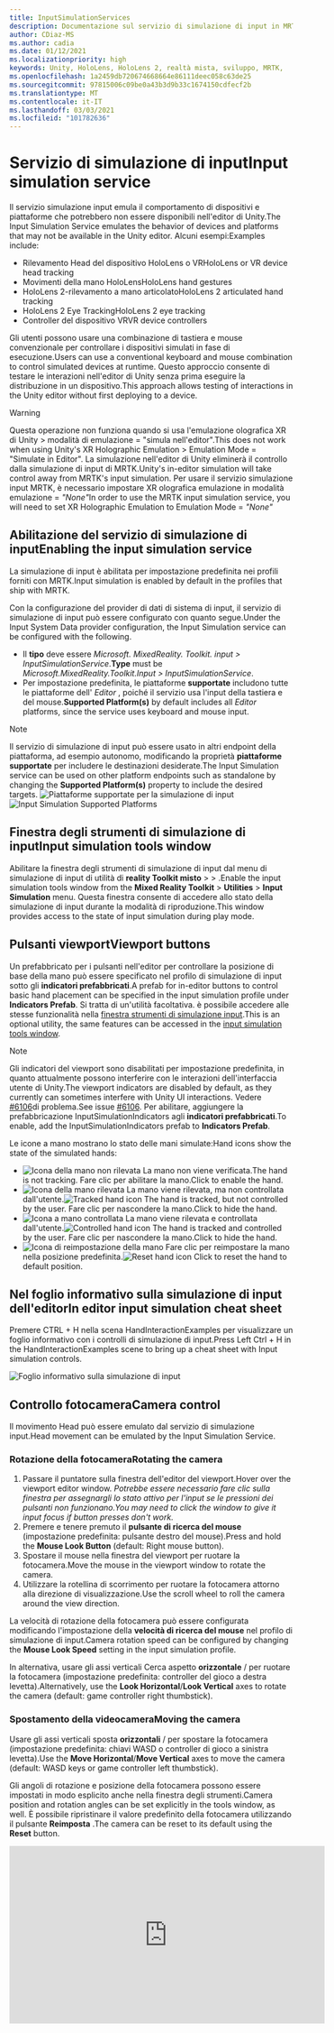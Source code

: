 ```yaml
---
title: InputSimulationServices
description: Documentazione sul servizio di simulazione di input in MRTK
author: CDiaz-MS
ms.author: cadia
ms.date: 01/12/2021
ms.localizationpriority: high
keywords: Unity, HoloLens, HoloLens 2, realtà mista, sviluppo, MRTK,
ms.openlocfilehash: 1a2459db720674668664e86111deec058c63de25
ms.sourcegitcommit: 97815006c09be0a43b3d9b33c1674150cdfecf2b
ms.translationtype: MT
ms.contentlocale: it-IT
ms.lasthandoff: 03/03/2021
ms.locfileid: "101782636"
---
```

# <a name="input-simulation-service"></a><span data-ttu-id="a8673-104">Servizio di simulazione di input</span><span class="sxs-lookup"><span data-stu-id="a8673-104">Input simulation service</span></span>

<span data-ttu-id="a8673-105">Il servizio simulazione input emula il comportamento di dispositivi e piattaforme che potrebbero non essere disponibili nell'editor di Unity.</span><span class="sxs-lookup"><span data-stu-id="a8673-105">The Input Simulation Service emulates the behavior of devices and platforms that may not be available in the Unity editor.</span></span> <span data-ttu-id="a8673-106">Alcuni esempi:</span><span class="sxs-lookup"><span data-stu-id="a8673-106">Examples include:</span></span>

* <span data-ttu-id="a8673-107">Rilevamento Head del dispositivo HoloLens o VR</span><span class="sxs-lookup"><span data-stu-id="a8673-107">HoloLens or VR device head tracking</span></span>
* <span data-ttu-id="a8673-108">Movimenti della mano HoloLens</span><span class="sxs-lookup"><span data-stu-id="a8673-108">HoloLens hand gestures</span></span>
* <span data-ttu-id="a8673-109">HoloLens 2-rilevamento a mano articolato</span><span class="sxs-lookup"><span data-stu-id="a8673-109">HoloLens 2 articulated hand tracking</span></span>
* <span data-ttu-id="a8673-110">HoloLens 2 Eye Tracking</span><span class="sxs-lookup"><span data-stu-id="a8673-110">HoloLens 2 eye tracking</span></span>
* <span data-ttu-id="a8673-111">Controller del dispositivo VR</span><span class="sxs-lookup"><span data-stu-id="a8673-111">VR device controllers</span></span>

<span data-ttu-id="a8673-112">Gli utenti possono usare una combinazione di tastiera e mouse convenzionale per controllare i dispositivi simulati in fase di esecuzione.</span><span class="sxs-lookup"><span data-stu-id="a8673-112">Users can use a conventional keyboard and mouse combination to control simulated devices at runtime.</span></span> <span data-ttu-id="a8673-113">Questo approccio consente di testare le interazioni nell'editor di Unity senza prima eseguire la distribuzione in un dispositivo.</span><span class="sxs-lookup"><span data-stu-id="a8673-113">This approach allows testing of interactions in the Unity editor without first deploying to a device.</span></span>

> [!WARNING]
> <span data-ttu-id="a8673-114">Questa operazione non funziona quando si usa l'emulazione olografica XR di Unity > modalità di emulazione = "simula nell'editor".</span><span class="sxs-lookup"><span data-stu-id="a8673-114">This does not work when using Unity's XR Holographic Emulation > Emulation Mode = "Simulate in Editor".</span></span> <span data-ttu-id="a8673-115">La simulazione nell'editor di Unity eliminerà il controllo dalla simulazione di input di MRTK.</span><span class="sxs-lookup"><span data-stu-id="a8673-115">Unity's in-editor simulation will take control away from MRTK's input simulation.</span></span> <span data-ttu-id="a8673-116">Per usare il servizio simulazione input MRTK, è necessario impostare XR olografica emulazione in modalità emulazione = *"None"*</span><span class="sxs-lookup"><span data-stu-id="a8673-116">In order to use the MRTK input simulation service, you will need to set XR Holographic Emulation to Emulation Mode = *"None"*</span></span>

## <a name="enabling-the-input-simulation-service"></a><span data-ttu-id="a8673-117">Abilitazione del servizio di simulazione di input</span><span class="sxs-lookup"><span data-stu-id="a8673-117">Enabling the input simulation service</span></span>

<span data-ttu-id="a8673-118">La simulazione di input è abilitata per impostazione predefinita nei profili forniti con MRTK.</span><span class="sxs-lookup"><span data-stu-id="a8673-118">Input simulation is enabled by default in the profiles that ship with MRTK.</span></span>

<span data-ttu-id="a8673-119">Con la configurazione del provider di dati di sistema di input, il servizio di simulazione di input può essere configurato con quanto segue.</span><span class="sxs-lookup"><span data-stu-id="a8673-119">Under the Input System Data provider configuration, the Input Simulation service can be configured with the following.</span></span>

* <span data-ttu-id="a8673-120">Il **tipo** deve essere *Microsoft. MixedReality. Toolkit. input > InputSimulationService*.</span><span class="sxs-lookup"><span data-stu-id="a8673-120">**Type** must be *Microsoft.MixedReality.Toolkit.Input > InputSimulationService*.</span></span>
* <span data-ttu-id="a8673-121">Per impostazione predefinita, le piattaforme **supportate** includono tutte le piattaforme dell' *Editor* , poiché il servizio usa l'input della tastiera e del mouse.</span><span class="sxs-lookup"><span data-stu-id="a8673-121">**Supported Platform(s)** by default includes all *Editor* platforms, since the service uses keyboard and mouse input.</span></span>

> [!NOTE]
> <span data-ttu-id="a8673-122">Il servizio di simulazione di input può essere usato in altri endpoint della piattaforma, ad esempio autonomo, modificando la proprietà **piattaforme supportate** per includere le destinazioni desiderate.</span><span class="sxs-lookup"><span data-stu-id="a8673-122">The Input Simulation service can be used on other platform endpoints such as standalone by changing the **Supported Platform(s)** property to include the desired targets.</span></span>
> <span data-ttu-id="a8673-123">![Piattaforme supportate per la simulazione di input](../images/input-simulation/InputSimulationSupportedPlatforms.gif)</span><span class="sxs-lookup"><span data-stu-id="a8673-123">![Input Simulation Supported Platforms](../images/input-simulation/InputSimulationSupportedPlatforms.gif)</span></span>

## <a name="input-simulation-tools-window"></a><span data-ttu-id="a8673-124">Finestra degli strumenti di simulazione di input</span><span class="sxs-lookup"><span data-stu-id="a8673-124">Input simulation tools window</span></span>

<span data-ttu-id="a8673-125">Abilitare la finestra degli strumenti di simulazione di input dal menu di simulazione di input di utilità di **reality Toolkit misto**  >    >   .</span><span class="sxs-lookup"><span data-stu-id="a8673-125">Enable the input simulation tools window from the  **Mixed Reality Toolkit** > **Utilities** > **Input Simulation** menu.</span></span> <span data-ttu-id="a8673-126">Questa finestra consente di accedere allo stato della simulazione di input durante la modalità di riproduzione.</span><span class="sxs-lookup"><span data-stu-id="a8673-126">This window provides access to the state of input simulation during play mode.</span></span>

## <a name="viewport-buttons"></a><span data-ttu-id="a8673-127">Pulsanti viewport</span><span class="sxs-lookup"><span data-stu-id="a8673-127">Viewport buttons</span></span>

<span data-ttu-id="a8673-128">Un prefabbricato per i pulsanti nell'editor per controllare la posizione di base della mano può essere specificato nel profilo di simulazione di input sotto gli **indicatori prefabbricati**.</span><span class="sxs-lookup"><span data-stu-id="a8673-128">A prefab for in-editor buttons to control basic hand placement can be specified in the input simulation profile under **Indicators Prefab**.</span></span> <span data-ttu-id="a8673-129">Si tratta di un'utilità facoltativa. è possibile accedere alle stesse funzionalità nella [finestra strumenti di simulazione input](#input-simulation-tools-window).</span><span class="sxs-lookup"><span data-stu-id="a8673-129">This is an optional utility, the same features can be accessed in the [input simulation tools window](#input-simulation-tools-window).</span></span>

> [!NOTE]
> <span data-ttu-id="a8673-130">Gli indicatori del viewport sono disabilitati per impostazione predefinita, in quanto attualmente possono interferire con le interazioni dell'interfaccia utente di Unity.</span><span class="sxs-lookup"><span data-stu-id="a8673-130">The viewport indicators are disabled by default, as they currently can sometimes interfere with Unity UI interactions.</span></span> <span data-ttu-id="a8673-131">Vedere [#6106](https://github.com/microsoft/MixedRealityToolkit-Unity/issues/6106)di problema.</span><span class="sxs-lookup"><span data-stu-id="a8673-131">See issue [#6106](https://github.com/microsoft/MixedRealityToolkit-Unity/issues/6106).</span></span> <span data-ttu-id="a8673-132">Per abilitare, aggiungere la prefabbricazione InputSimulationIndicators agli **indicatori prefabbricati**.</span><span class="sxs-lookup"><span data-stu-id="a8673-132">To enable, add the InputSimulationIndicators prefab to **Indicators Prefab**.</span></span>

<span data-ttu-id="a8673-133">Le icone a mano mostrano lo stato delle mani simulate:</span><span class="sxs-lookup"><span data-stu-id="a8673-133">Hand icons show the state of the simulated hands:</span></span>

* ![Icona della mano non rilevata](../images/input-simulation/MRTK_InputSimulation_HandIndicator_Untracked.png) <span data-ttu-id="a8673-135">La mano non viene verificata.</span><span class="sxs-lookup"><span data-stu-id="a8673-135">The hand is not tracking.</span></span> <span data-ttu-id="a8673-136">Fare clic per abilitare la mano.</span><span class="sxs-lookup"><span data-stu-id="a8673-136">Click to enable the hand.</span></span>
* <span data-ttu-id="a8673-137">![Icona della mano rilevata](../images/input-simulation/MRTK_InputSimulation_HandIndicator_Tracked.png "Icona della mano rilevata") La mano viene rilevata, ma non controllata dall'utente.</span><span class="sxs-lookup"><span data-stu-id="a8673-137">![Tracked hand icon](../images/input-simulation/MRTK_InputSimulation_HandIndicator_Tracked.png "Tracked hand icon") The hand is tracked, but not controlled by the user.</span></span> <span data-ttu-id="a8673-138">Fare clic per nascondere la mano.</span><span class="sxs-lookup"><span data-stu-id="a8673-138">Click to hide the hand.</span></span>
* <span data-ttu-id="a8673-139">![Icona a mano controllata](../images/input-simulation/MRTK_InputSimulation_HandIndicator_Controlled.png "Icona a mano controllata") La mano viene rilevata e controllata dall'utente.</span><span class="sxs-lookup"><span data-stu-id="a8673-139">![Controlled hand icon](../images/input-simulation/MRTK_InputSimulation_HandIndicator_Controlled.png "Controlled hand icon") The hand is tracked and controlled by the user.</span></span> <span data-ttu-id="a8673-140">Fare clic per nascondere la mano.</span><span class="sxs-lookup"><span data-stu-id="a8673-140">Click to hide the hand.</span></span>
* <span data-ttu-id="a8673-141">![Icona di reimpostazione della mano](../images/input-simulation/MRTK_InputSimulation_HandIndicator_Reset.png "Icona di reimpostazione della mano") Fare clic per reimpostare la mano nella posizione predefinita.</span><span class="sxs-lookup"><span data-stu-id="a8673-141">![Reset hand icon](../images/input-simulation/MRTK_InputSimulation_HandIndicator_Reset.png "Reset hand icon") Click to reset the hand to default position.</span></span>

## <a name="in-editor-input-simulation-cheat-sheet"></a><span data-ttu-id="a8673-142">Nel foglio informativo sulla simulazione di input dell'editor</span><span class="sxs-lookup"><span data-stu-id="a8673-142">In editor input simulation cheat sheet</span></span>

<span data-ttu-id="a8673-143">Premere CTRL + H nella scena HandInteractionExamples per visualizzare un foglio informativo con i controlli di simulazione di input.</span><span class="sxs-lookup"><span data-stu-id="a8673-143">Press Left Ctrl + H in the HandInteractionExamples scene to bring up a cheat sheet with Input simulation controls.</span></span>

![Foglio informativo sulla simulazione di input](https://user-images.githubusercontent.com/39840334/86066480-13637f00-ba27-11ea-8814-d222d548f684.gif)

## <a name="camera-control"></a><span data-ttu-id="a8673-145">Controllo fotocamera</span><span class="sxs-lookup"><span data-stu-id="a8673-145">Camera control</span></span>

<span data-ttu-id="a8673-146">Il movimento Head può essere emulato dal servizio di simulazione input.</span><span class="sxs-lookup"><span data-stu-id="a8673-146">Head movement can be emulated by the Input Simulation Service.</span></span>

### <a name="rotating-the-camera"></a><span data-ttu-id="a8673-147">Rotazione della fotocamera</span><span class="sxs-lookup"><span data-stu-id="a8673-147">Rotating the camera</span></span>

1. <span data-ttu-id="a8673-148">Passare il puntatore sulla finestra dell'editor del viewport.</span><span class="sxs-lookup"><span data-stu-id="a8673-148">Hover over the viewport editor window.</span></span>
    <span data-ttu-id="a8673-149">*Potrebbe essere necessario fare clic sulla finestra per assegnargli lo stato attivo per l'input se le pressioni dei pulsanti non funzionano.*</span><span class="sxs-lookup"><span data-stu-id="a8673-149">*You may need to click the window to give it input focus if button presses don't work.*</span></span>
1. <span data-ttu-id="a8673-150">Premere e tenere premuto il **pulsante di ricerca del mouse** (impostazione predefinita: pulsante destro del mouse).</span><span class="sxs-lookup"><span data-stu-id="a8673-150">Press and hold the **Mouse Look Button** (default: Right mouse button).</span></span>
1. <span data-ttu-id="a8673-151">Spostare il mouse nella finestra del viewport per ruotare la fotocamera.</span><span class="sxs-lookup"><span data-stu-id="a8673-151">Move the mouse in the viewport window to rotate the camera.</span></span>
1. <span data-ttu-id="a8673-152">Utilizzare la rotellina di scorrimento per ruotare la fotocamera attorno alla direzione di visualizzazione.</span><span class="sxs-lookup"><span data-stu-id="a8673-152">Use the scroll wheel to roll the camera around the view direction.</span></span>

<span data-ttu-id="a8673-153">La velocità di rotazione della fotocamera può essere configurata modificando l'impostazione della **velocità di ricerca del mouse** nel profilo di simulazione di input.</span><span class="sxs-lookup"><span data-stu-id="a8673-153">Camera rotation speed can be configured by changing the **Mouse Look Speed** setting in the input simulation profile.</span></span>

<span data-ttu-id="a8673-154">In alternativa, usare gli assi verticali Cerca aspetto **orizzontale** /  per ruotare la fotocamera (impostazione predefinita: controller del gioco a destra levetta).</span><span class="sxs-lookup"><span data-stu-id="a8673-154">Alternatively, use the **Look Horizontal**/**Look Vertical** axes to rotate the camera (default: game controller right thumbstick).</span></span>

### <a name="moving-the-camera"></a><span data-ttu-id="a8673-155">Spostamento della videocamera</span><span class="sxs-lookup"><span data-stu-id="a8673-155">Moving the camera</span></span>

<span data-ttu-id="a8673-156">Usare gli assi verticali sposta **orizzontali** /  per spostare la fotocamera (impostazione predefinita: chiavi WASD o controller di gioco a sinistra levetta).</span><span class="sxs-lookup"><span data-stu-id="a8673-156">Use the **Move Horizontal**/**Move Vertical** axes to move the camera (default: WASD keys or game controller left thumbstick).</span></span>

<span data-ttu-id="a8673-157">Gli angoli di rotazione e posizione della fotocamera possono essere impostati in modo esplicito anche nella finestra degli strumenti.</span><span class="sxs-lookup"><span data-stu-id="a8673-157">Camera position and rotation angles can be set explicitly in the tools window, as well.</span></span> <span data-ttu-id="a8673-158">È possibile ripristinare il valore predefinito della fotocamera utilizzando il pulsante **Reimposta** .</span><span class="sxs-lookup"><span data-stu-id="a8673-158">The camera can be reset to its default using the **Reset** button.</span></span>

<iframe width="560" height="315" src="https://www.youtube.com/embed/Z7L4I1ET7GU" class="center" frameborder="0" allow="accelerometer; encrypted-media; gyroscope; picture-in-picture" allowfullscreen />

## <a name="controller-simulation"></a><span data-ttu-id="a8673-159">Simulazione del controller</span><span class="sxs-lookup"><span data-stu-id="a8673-159">Controller simulation</span></span>

<span data-ttu-id="a8673-160">La simulazione di input supporta i dispositivi controller emulati (ad esempio, i controller di movimento e le mani).</span><span class="sxs-lookup"><span data-stu-id="a8673-160">The input simulation supports emulated controller devices (i.e. motion controllers and hands).</span></span> <span data-ttu-id="a8673-161">Questi controller virtuali possono interagire con qualsiasi oggetto che supporti i controller normali, ad esempio pulsanti o oggetti afferrabili.</span><span class="sxs-lookup"><span data-stu-id="a8673-161">These virtual controllers can interact with any object that supports regular controllers, such as buttons or grabbable objects.</span></span>

### <a name="controller-simulation-mode"></a><span data-ttu-id="a8673-162">Modalità di simulazione del controller</span><span class="sxs-lookup"><span data-stu-id="a8673-162">Controller simulation mode</span></span>

<span data-ttu-id="a8673-163">Nella [finestra strumenti di simulazione input](#input-simulation-tools-window) l'impostazione della **modalità di simulazione del controller predefinita** cambia tra tre modelli di input distinti.</span><span class="sxs-lookup"><span data-stu-id="a8673-163">In the [input simulation tools window](#input-simulation-tools-window) the **Default Controller Simulation Mode** setting switches between three distinct input models.</span></span> <span data-ttu-id="a8673-164">Questa modalità predefinita può essere impostata anche nel profilo di simulazione di input.</span><span class="sxs-lookup"><span data-stu-id="a8673-164">This default mode can also be set in the input simulation profile.</span></span>

* <span data-ttu-id="a8673-165">*Mano articolata*: simula un dispositivo mano completamente articolato con dati di posizione congiunta.</span><span class="sxs-lookup"><span data-stu-id="a8673-165">*Articulated Hands*: Simulates a fully articulated hand device with joint position data.</span></span>

   <span data-ttu-id="a8673-166">Emula il modello di interazione HoloLens 2.</span><span class="sxs-lookup"><span data-stu-id="a8673-166">Emulates HoloLens 2 interaction model.</span></span>

   <span data-ttu-id="a8673-167">In questa modalità le interazioni basate sul posizionamento preciso della mano o sull'uso del contatto possono essere simulate.</span><span class="sxs-lookup"><span data-stu-id="a8673-167">Interactions that are based on the precise positioning of the hand or use touching can be simulated in this mode.</span></span>

* <span data-ttu-id="a8673-168">*Movimenti della mano*: simula un modello a mano semplificato con tocchi aria e movimenti di base.</span><span class="sxs-lookup"><span data-stu-id="a8673-168">*Hand Gestures*: Simulates a simplified hand model with air tap and basic gestures.</span></span>

   <span data-ttu-id="a8673-169">Emula il [modello di interazione HoloLens](https://docs.microsoft.com/windows/mixed-reality/gestures).</span><span class="sxs-lookup"><span data-stu-id="a8673-169">Emulates [HoloLens interaction model](https://docs.microsoft.com/windows/mixed-reality/gestures).</span></span>

   <span data-ttu-id="a8673-170">Lo stato attivo è controllato tramite il puntatore a sguardi.</span><span class="sxs-lookup"><span data-stu-id="a8673-170">Focus is controlled using the Gaze pointer.</span></span> <span data-ttu-id="a8673-171">Il gesto del *rubinetto d'aria* viene usato per interagire con i pulsanti.</span><span class="sxs-lookup"><span data-stu-id="a8673-171">The *Air Tap* gesture is used to interact with buttons.</span></span>

* <span data-ttu-id="a8673-172">*Motion controller*: simula un controller di movimento usato con auricolari VR che funziona in modo analogo a molte interazioni con le mani articolate.</span><span class="sxs-lookup"><span data-stu-id="a8673-172">*Motion Controller*: Simulates a motion controller used with VR headsets that works similarly to far interactions with Articulated Hands.</span></span>

   <span data-ttu-id="a8673-173">Emula la cuffia VR con il modello di interazione dei controller.</span><span class="sxs-lookup"><span data-stu-id="a8673-173">Emulates VR headset with controllers interaction model.</span></span>

   <span data-ttu-id="a8673-174">I tasti trigger, Acquisisci e menu vengono simulati tramite input da tastiera e mouse.</span><span class="sxs-lookup"><span data-stu-id="a8673-174">The trigger, grab and menu keys are simulated via keyboard and mouse input.</span></span>

### <a name="simulating-controller-movement"></a><span data-ttu-id="a8673-175">Simulazione dello spostamento del controller</span><span class="sxs-lookup"><span data-stu-id="a8673-175">Simulating controller movement</span></span>

<span data-ttu-id="a8673-176">Premere e tenere premuto il **tasto di manipolazione del controller di sinistra/destra** (impostazione predefinita: spostamento a *sinistra* per il controller sinistro e *lo spazio* per il controller destro) per ottenere il controllo di uno dei controller.</span><span class="sxs-lookup"><span data-stu-id="a8673-176">Press and hold the **Left/Right Controller Manipulation Key** (default: *Left Shift* for left controller and *Space* for right controller) to gain control of either controller.</span></span> <span data-ttu-id="a8673-177">Mentre viene premuto il tasto di manipolazione, il controller verrà visualizzato nel viewport.</span><span class="sxs-lookup"><span data-stu-id="a8673-177">While the manipulation key is pressed, the controller will appear in the viewport.</span></span> <span data-ttu-id="a8673-178">Una volta rilasciata la chiave di manipolazione, i controller scompariranno dopo un **timeout di Hide del controller** breve.</span><span class="sxs-lookup"><span data-stu-id="a8673-178">Once the manipulation key is released, the controllers will disappear after a short **Controller Hide Timeout**.</span></span>

<span data-ttu-id="a8673-179">I controller possono essere attivati e bloccati rispetto alla fotocamera nella [finestra degli strumenti di simulazione di input](#input-simulation-tools-window) o premendo la **chiave del controller di attivazione/disattivazione** (impostazione predefinita: *T* per left e *Y* per Right).</span><span class="sxs-lookup"><span data-stu-id="a8673-179">Controllers can be toggled on and frozen relative to the camera in the [input simulation tools window](#input-simulation-tools-window) or by pressing the **Toggle Left/Right Controller Key** (default: *T* for left and *Y* for right).</span></span> <span data-ttu-id="a8673-180">Premere di nuovo il tasto di attivazione per nascondere di nuovo i controller.</span><span class="sxs-lookup"><span data-stu-id="a8673-180">Press the toggle key again to hide the controllers again.</span></span> <span data-ttu-id="a8673-181">Per modificare i controller, è necessario che venga mantenuta la **chiave di manipolazione del controller di sinistra/destra** .</span><span class="sxs-lookup"><span data-stu-id="a8673-181">To manipulate the controllers, the **Left/Right Controller Manipulation Key** needs to be held.</span></span> <span data-ttu-id="a8673-182">Il doppio tocco della **chiave di manipolazione del controller di sinistra/destra** può anche attivare/disattivare i controller.</span><span class="sxs-lookup"><span data-stu-id="a8673-182">Double tapping the **Left/Right Controller Manipulation Key** can also toggle the controllers on/off.</span></span>

<span data-ttu-id="a8673-183">Il movimento del mouse sposterà il controller nel piano di visualizzazione.</span><span class="sxs-lookup"><span data-stu-id="a8673-183">Mouse movement will move the controller in the view plane.</span></span> <span data-ttu-id="a8673-184">I controller possono essere spostati in modo più o più vicino alla fotocamera usando la **rotellina del mouse**.</span><span class="sxs-lookup"><span data-stu-id="a8673-184">Controllers can be moved further or closer to the camera using the **mouse wheel**.</span></span>

<span data-ttu-id="a8673-185">Per ruotare i controller con il mouse, tenere premuto il tasto di **manipolazione del controller di sinistra/destra** (spostamento *a* *sinistra* o *spazio*) e il **pulsante ruota del controller** (impostazione predefinita: pulsante *sinistro CTRL* ), quindi spostare il mouse per ruotare il controller.</span><span class="sxs-lookup"><span data-stu-id="a8673-185">To rotate controllers using the mouse, hold both the **Left/Right Controller Manipulation Key** (*Left Shift* or *Space*) *and* the **Controller Rotate Button** (default: *Left Ctrl* button) and then move the mouse to rotate the controller.</span></span> <span data-ttu-id="a8673-186">La velocità di rotazione del controller può essere configurata modificando l'impostazione della **velocità di rotazione del controller del mouse** nel profilo di simulazione di input.</span><span class="sxs-lookup"><span data-stu-id="a8673-186">Controller rotation speed can be configured by changing the **Mouse Controller Rotation Speed** setting in the input simulation profile.</span></span>

<span data-ttu-id="a8673-187">È anche possibile modificare la selezione host della mano nella [finestra strumenti di simulazione input](#input-simulation-tools-window), inclusa la reimpostazione delle lancette per impostazione predefinita.</span><span class="sxs-lookup"><span data-stu-id="a8673-187">All hand placement can also changed in the [input simulation tools window](#input-simulation-tools-window), including resetting hands to default.</span></span>

### <a name="additional-profile-settings"></a><span data-ttu-id="a8673-188">Impostazioni del profilo aggiuntive</span><span class="sxs-lookup"><span data-stu-id="a8673-188">Additional profile settings</span></span>

* <span data-ttu-id="a8673-189">Il **moltiplicatore di profondità del controller** controlla la sensibilità del movimento di profondità della rotellina del mouse.</span><span class="sxs-lookup"><span data-stu-id="a8673-189">**Controller Depth Multiplier** controls the sensitivity of the mouse scroll wheel depth movement.</span></span> <span data-ttu-id="a8673-190">Un numero maggiore accelererà lo zoom del controller.</span><span class="sxs-lookup"><span data-stu-id="a8673-190">A larger number will speed up controller zoom.</span></span>
* <span data-ttu-id="a8673-191">La **distanza del controller predefinita** è la distanza iniziale dei controller dalla fotocamera.</span><span class="sxs-lookup"><span data-stu-id="a8673-191">**Default Controller Distance** is the initial distance of controllers from the camera.</span></span> <span data-ttu-id="a8673-192">Se si fa clic sui controller dei pulsanti di **reimpostazione** , i controller vengono posizionati a distanza.</span><span class="sxs-lookup"><span data-stu-id="a8673-192">Clicking the **Reset** button controllers will also place controllers at this distance.</span></span>
* <span data-ttu-id="a8673-193">La **quantità di jitter del controller** aggiunge un movimento casuale ai controller.</span><span class="sxs-lookup"><span data-stu-id="a8673-193">**Controller Jitter Amount** adds random motion to controllers.</span></span> <span data-ttu-id="a8673-194">Questa funzionalità può essere usata per simulare un rilevamento del controller non accurato nel dispositivo e garantire che le interazioni funzionino correttamente con l'input rumoroso.</span><span class="sxs-lookup"><span data-stu-id="a8673-194">This feature can be used to simulate inaccurate controller tracking on the device, and ensure that interactions work well with noisy input.</span></span>

<iframe width="560" height="315" src="https://www.youtube.com/embed/uRYfwuqsjBQ" class="center" frameborder="0" allow="accelerometer; encrypted-media; gyroscope; picture-in-picture" allowfullscreen />

### <a name="hand-gestures"></a><span data-ttu-id="a8673-195">Movimenti della mano</span><span class="sxs-lookup"><span data-stu-id="a8673-195">Hand gestures</span></span>

<span data-ttu-id="a8673-196">È anche possibile simulare movimenti della mano, ad esempio pizzicare, afferrare, frugare e così via.</span><span class="sxs-lookup"><span data-stu-id="a8673-196">Hand gestures such as pinching, grabbing, poking, etc. can also be simulated.</span></span>

1. <span data-ttu-id="a8673-197">Abilitare il controllo della mano usando il **tasto di manipolazione del controller sinistro/destro** (*spostamento a sinistra* o *spazio*)</span><span class="sxs-lookup"><span data-stu-id="a8673-197">Enable hand control using the **Left/Right Controller Manipulation Key** (*Left Shift* or *Space*)</span></span>

2. <span data-ttu-id="a8673-198">Durante la manipolazione, premere e tenere premuto un pulsante del mouse per eseguire un movimento di mano.</span><span class="sxs-lookup"><span data-stu-id="a8673-198">While manipulating, press and hold a mouse button to perform a hand gesture.</span></span>

<span data-ttu-id="a8673-199">È possibile eseguire il mapping di ognuno dei pulsanti del mouse per trasformare la forma mano in un movimento diverso usando le impostazioni di *movimento della mano sinistra/centrale/destra del mouse* .</span><span class="sxs-lookup"><span data-stu-id="a8673-199">Each of the mouse buttons can be mapped to transform the hand shape into a different gesture using the *Left/Middle/Right Mouse Hand Gesture* settings.</span></span> <span data-ttu-id="a8673-200">Il *gesto della mano predefinito* è la forma della mano quando non viene premuto alcun pulsante.</span><span class="sxs-lookup"><span data-stu-id="a8673-200">The *Default Hand Gesture* is the shape of the hand when no button is pressed.</span></span>

> [!NOTE]
> <span data-ttu-id="a8673-201">Il gesto del *pizzico* è l'unico gesto che esegue l'azione "Select" a questo punto.</span><span class="sxs-lookup"><span data-stu-id="a8673-201">The *Pinch* gesture is the only gesture that performs the "Select" action at this point.</span></span>

### <a name="one-hand-manipulation"></a><span data-ttu-id="a8673-202">Manipolazione a mano singola</span><span class="sxs-lookup"><span data-stu-id="a8673-202">One-hand manipulation</span></span>

1. <span data-ttu-id="a8673-203">Premere e tenere premuto il **tasto di manipolazione del controller di sinistra/destra** (*spostamento a sinistra* o *spazio*)</span><span class="sxs-lookup"><span data-stu-id="a8673-203">Press and hold **Left/Right Controller Manipulation Key** (*Left Shift* or *Space*)</span></span>
2. <span data-ttu-id="a8673-204">Punto all'oggetto</span><span class="sxs-lookup"><span data-stu-id="a8673-204">Point at object</span></span>
3. <span data-ttu-id="a8673-205">Premere il pulsante del mouse per pizzicare</span><span class="sxs-lookup"><span data-stu-id="a8673-205">Hold mouse button to pinch</span></span>
4. <span data-ttu-id="a8673-206">Usare il mouse per spostare l'oggetto</span><span class="sxs-lookup"><span data-stu-id="a8673-206">Use your mouse to move the object</span></span>
5. <span data-ttu-id="a8673-207">Rilasciare il pulsante del mouse per arrestare l'interazione</span><span class="sxs-lookup"><span data-stu-id="a8673-207">Release the mouse button to stop interaction</span></span>

<iframe width="560" height="315" src="https://www.youtube.com/embed/rM0xaHam6wM" class="center" frameborder="0" allow="accelerometer; encrypted-media; gyroscope; picture-in-picture" allowfullscreen />

### <a name="two-hand-manipulation"></a><span data-ttu-id="a8673-208">Manipolazione a due mano</span><span class="sxs-lookup"><span data-stu-id="a8673-208">Two-hand manipulation</span></span>

<span data-ttu-id="a8673-209">Per la modifica di oggetti con due mani allo stesso tempo, è consigliabile usare la modalità mano permanente.</span><span class="sxs-lookup"><span data-stu-id="a8673-209">For manipulating objects with two hands at the same time, the persistent hand mode is recommended.</span></span>

1. <span data-ttu-id="a8673-210">Premere il tasto di attivazione/disattivazione (*T/Y*) per entrambe le mani.</span><span class="sxs-lookup"><span data-stu-id="a8673-210">Toggle on both hands by pressing the toggle keys (*T/Y*).</span></span>
1. <span data-ttu-id="a8673-211">Modificare una mano alla volta:</span><span class="sxs-lookup"><span data-stu-id="a8673-211">Manipulate one hand at a time:</span></span>
    1. <span data-ttu-id="a8673-212">Mantenere lo **spazio** per controllare la mano destra</span><span class="sxs-lookup"><span data-stu-id="a8673-212">Hold **Space** to control the right hand</span></span>
    1. <span data-ttu-id="a8673-213">Spostare la mano nella posizione in cui si desidera ottenere l'oggetto</span><span class="sxs-lookup"><span data-stu-id="a8673-213">Move the hand to where you want to grab the object</span></span>
    1. <span data-ttu-id="a8673-214">Premere il **pulsante sinistro del mouse** per attivare il gesto del *pizzico* .</span><span class="sxs-lookup"><span data-stu-id="a8673-214">Press the **left mouse button** to activate the *Pinch* gesture.</span></span>
    1. <span data-ttu-id="a8673-215">Liberare **spazio** per arrestare il controllo della mano destra.</span><span class="sxs-lookup"><span data-stu-id="a8673-215">Release **Space** to stop controlling the right hand.</span></span> <span data-ttu-id="a8673-216">La mano verrà bloccata sul posto e verrà bloccata nel movimento del *pizzico* perché non è più manipolata.</span><span class="sxs-lookup"><span data-stu-id="a8673-216">The hand will be frozen in place and be locked into the *Pinch* gesture since it is no longer being manipulated.</span></span>
1. <span data-ttu-id="a8673-217">Ripetere il processo con l'altra parte, afferrando lo stesso oggetto in una seconda posizione.</span><span class="sxs-lookup"><span data-stu-id="a8673-217">Repeat the process with the other hand, grabbing the same object in a second spot.</span></span>
1. <span data-ttu-id="a8673-218">Ora che entrambe le mani stanno afferrando lo stesso oggetto, è possibile spostarle per eseguire una manipolazione a due mani.</span><span class="sxs-lookup"><span data-stu-id="a8673-218">Now that both hands are grabbing the same object, you can move either of them to perform two-handed manipulation.</span></span>

<iframe width="560" height="315" src="https://www.youtube.com/embed/Qol5OFNfN14" class="center" frameborder="0" allow="accelerometer; encrypted-media; gyroscope; picture-in-picture" allowfullscreen />

### <a name="ggv-gaze-gesture-and-voice-interaction"></a><span data-ttu-id="a8673-219">Interazione tra GGV (sguardi, movimenti e voce)</span><span class="sxs-lookup"><span data-stu-id="a8673-219">GGV (Gaze, Gesture, and Voice) interaction</span></span>

<span data-ttu-id="a8673-220">Per impostazione predefinita, l'interazione GGV è abilitata nell'editor mentre non vi sono mani articolate presenti nella scena.</span><span class="sxs-lookup"><span data-stu-id="a8673-220">By default, GGV interaction is enabled in-editor while there are no articulated hands present in the scene.</span></span>

1. <span data-ttu-id="a8673-221">Ruota la fotocamera per puntare il cursore sullo sguardo all'oggetto interagibile (pulsante destro del mouse)</span><span class="sxs-lookup"><span data-stu-id="a8673-221">Rotate the camera to point the gaze cursor at the interactable object (right mouse button)</span></span>
1. <span data-ttu-id="a8673-222">Fare clic e tenendo premuto il **pulsante sinistro del mouse** per interagire</span><span class="sxs-lookup"><span data-stu-id="a8673-222">Click and hold **left mouse button** to interact</span></span>
1. <span data-ttu-id="a8673-223">Ruotare nuovamente la fotocamera per modificare l'oggetto</span><span class="sxs-lookup"><span data-stu-id="a8673-223">Rotate the camera again to manipulate the object</span></span>

<span data-ttu-id="a8673-224">Per disattivare questa opzione, è possibile attivare o disattivare l'opzione *è abilitata per l'input Hand Free* all'interno del profilo di simulazione di input.</span><span class="sxs-lookup"><span data-stu-id="a8673-224">You can turn this off by toggling the *Is Hand Free Input Enabled* option inside the Input Simulation Profile.</span></span>

<span data-ttu-id="a8673-225">Inoltre, è possibile usare le mani simulate per l'interazione GGV</span><span class="sxs-lookup"><span data-stu-id="a8673-225">In addition, you can use simulated hands for GGV interaction</span></span>

1. <span data-ttu-id="a8673-226">Abilitare la simulazione GGV cambiando la **modalità di simulazione Hand** in *movimenti* nel [profilo di simulazione di input](#enabling-the-input-simulation-service)</span><span class="sxs-lookup"><span data-stu-id="a8673-226">Enable GGV simulation by switching **Hand Simulation Mode** to *Gestures* in the [Input Simulation Profile](#enabling-the-input-simulation-service)</span></span>
1. <span data-ttu-id="a8673-227">Ruota la fotocamera per puntare il cursore sullo sguardo all'oggetto interagibile (pulsante destro del mouse)</span><span class="sxs-lookup"><span data-stu-id="a8673-227">Rotate the camera to point the gaze cursor at the interactable object (right mouse button)</span></span>
1. <span data-ttu-id="a8673-228">Mantenere lo **spazio** per controllare la mano destra</span><span class="sxs-lookup"><span data-stu-id="a8673-228">Hold **Space** to control the right hand</span></span>
1. <span data-ttu-id="a8673-229">Fare clic e tenendo premuto il **pulsante sinistro del mouse** per interagire</span><span class="sxs-lookup"><span data-stu-id="a8673-229">Click and hold **left mouse button** to interact</span></span>
1. <span data-ttu-id="a8673-230">Usare il mouse per spostare l'oggetto</span><span class="sxs-lookup"><span data-stu-id="a8673-230">Use your mouse to move the object</span></span>
1. <span data-ttu-id="a8673-231">Rilasciare il pulsante del mouse per arrestare l'interazione</span><span class="sxs-lookup"><span data-stu-id="a8673-231">Release the mouse button to stop interaction</span></span>

<iframe width="560" height="315" src="https://www.youtube.com/embed/6841rRMdqWw" class="center" frameborder="0" allow="accelerometer; encrypted-media; gyroscope; picture-in-picture" allowfullscreen />

### <a name="motion-controller-interaction"></a><span data-ttu-id="a8673-232">Interazione del controller di movimento</span><span class="sxs-lookup"><span data-stu-id="a8673-232">Motion controller interaction</span></span>

<span data-ttu-id="a8673-233">I controller di movimento simulati possono essere manipolati allo stesso modo delle mani articolate.</span><span class="sxs-lookup"><span data-stu-id="a8673-233">The simulated motion controllers can be manipulated the same way articulated hands are.</span></span> <span data-ttu-id="a8673-234">Il modello di interazione è analogo all'interazione tra la mano articolata, mentre il trigger, il tasto di scelta rapida e i tasti di menu vengono mappati rispettivamente al *pulsante sinistro del mouse*, alla chiave *G* e *M* .</span><span class="sxs-lookup"><span data-stu-id="a8673-234">The interaction model is similar to far interaction of articulated hand while the trigger, grab and menu keys are mapped to *left mouse button*, *G* and *M* key respectively.</span></span>

### <a name="eye-tracking"></a><span data-ttu-id="a8673-235">Tracciamento oculare</span><span class="sxs-lookup"><span data-stu-id="a8673-235">Eye tracking</span></span>

<span data-ttu-id="a8673-236">È possibile abilitare la [simulazione di rilevamento degli occhi](../input/eye-tracking/eye-tracking-basic-setup.md#simulating-eye-tracking-in-the-unity-editor) selezionando l'opzione **simula posizione occhio** nel [Profilo simulazione di input](#enabling-the-input-simulation-service).</span><span class="sxs-lookup"><span data-stu-id="a8673-236">[Eye tracking simulation](../input/eye-tracking/eye-tracking-basic-setup.md#simulating-eye-tracking-in-the-unity-editor) can be enabled by checking the **Simulate Eye Position** option in the [Input Simulation Profile](#enabling-the-input-simulation-service).</span></span> <span data-ttu-id="a8673-237">Questo non deve essere usato con le interazioni di stile GGV o Motion controller (assicurarsi che la **modalità di simulazione del controller predefinito** sia impostata su *mano articolata*).</span><span class="sxs-lookup"><span data-stu-id="a8673-237">This should not be used with GGV or motion controller style interactions (so ensure that **Default Controller Simulation Mode** is set to *Articulated Hand*).</span></span>

## <a name="see-also"></a><span data-ttu-id="a8673-238">Vedi anche</span><span class="sxs-lookup"><span data-stu-id="a8673-238">See also</span></span>

* <span data-ttu-id="a8673-239">[Profilo di sistema di input](../input/input-providers.md).</span><span class="sxs-lookup"><span data-stu-id="a8673-239">[Input System profile](../input/input-providers.md).</span></span>
